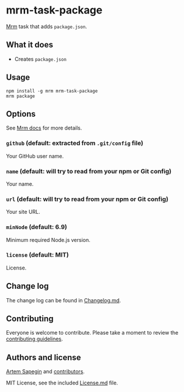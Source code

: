 # mrm-task-package

[Mrm](https://github.com/sapegin/mrm) task that adds `package.json`.

## What it does

- Creates `package.json`

## Usage

```
npm install -g mrm mrm-task-package
mrm package
```

## Options

See [Mrm docs](https://github.com/sapegin/mrm#usage) for more details.

### `github` (default: extracted from `.git/config` file)

Your GitHub user name.

### `name` (default: will try to read from your npm or Git config)

Your name.

### `url` (default: will try to read from your npm or Git config)

Your site URL.

### `minNode` (default: 6.9)

Minimum required Node.js version.

### `license` (default: MIT)

License.

## Change log

The change log can be found in [Changelog.md](Changelog.md).

## Contributing

Everyone is welcome to contribute. Please take a moment to review the [contributing guidelines](../../Contributing.md).

## Authors and license

[Artem Sapegin](http://sapegin.me) and [contributors](https://github.com/sapegin/mrm-tasks/graphs/contributors).

MIT License, see the included [License.md](License.md) file.
